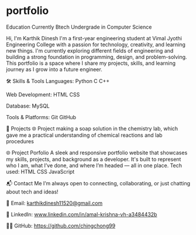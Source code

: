 # portfolio
Education
Currently Btech Undergrade in Computer Science

Hi, I'm Karthik Dinesh
I'm a first-year engineering student at Vimal Jyothi Engineering College with a passion for technology, creativity, and learning new things. I'm currently exploring different fields of engineering and building a strong foundation in programming, design, and problem-solving. This portfolio is a space where I share my projects, skills, and learning journey as I grow into a future engineer.



🛠️ Skills & Tools
Languages: Python C C++

Web Development: HTML CSS

Database: MySQL

Tools & Platforms: Git GitHub

🚀 Projects
🌐  Project making a soap solution in the chemistry lab, which gave me a practical understanding of chemical reactions and lab procedures

🌐 Project Porfolio A sleek and responsive portfolio website that showcases my skills, projects, and background as a developer. It's built to represent who I am, what I’ve done, and where I’m headed — all in one place. Tech used: HTML CSS JavaScript

📬 Contact Me
I’m always open to connecting, collaborating, or just chatting about tech and ideas!

📧 Email: karthikdinesh11520@gmail.com

💼 LinkedIn: www.linkedin.com/in/amal-krishna-vh-a3484432b

🧑‍💻 GitHub: https://github.com/chingchong99
